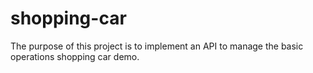 # shopping-car
The purpose of this project is to implement an API to manage the basic operations shopping car demo.
